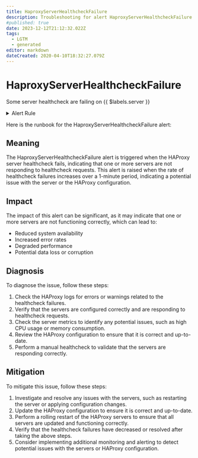 ```yaml
---
title: HaproxyServerHealthcheckFailure
description: Troubleshooting for alert HaproxyServerHealthcheckFailure
#published: true
date: 2023-12-12T21:12:32.022Z
tags: 
  - LGTM
  - generated
editor: markdown
dateCreated: 2020-04-10T18:32:27.079Z
---
```


# HaproxyServerHealthcheckFailure

Some server healthcheck are failing on {{ $labels.server }}

<details>
  <summary>Alert Rule</summary>

{{% rule "haproxy/embedded-exporter-v2.yml" "HaproxyServerHealthcheckFailure" %}}

{{% comment %}}

```yaml
alert: HaproxyServerHealthcheckFailure
expr: increase(haproxy_server_check_failures_total[1m]) > 0
for: 1m
labels:
    severity: warning
annotations:
    summary: HAProxy server healthcheck failure (instance {{ $labels.instance }})
    description: |-
        Some server healthcheck are failing on {{ $labels.server }}
          VALUE = {{ $value }}
          LABELS = {{ $labels }}
    runbook: https://github.com/srerun/prometheus-alerts/blob/main/content/runbooks/embedded-exporter-v2/HaproxyServerHealthcheckFailure.md

```

{{% /comment %}}

</details>


Here is the runbook for the HaproxyServerHealthcheckFailure alert:

## Meaning

The HaproxyServerHealthcheckFailure alert is triggered when the HAProxy server healthcheck fails, indicating that one or more servers are not responding to healthcheck requests. This alert is raised when the rate of healthcheck failures increases over a 1-minute period, indicating a potential issue with the server or the HAProxy configuration.

## Impact

The impact of this alert can be significant, as it may indicate that one or more servers are not functioning correctly, which can lead to:

* Reduced system availability
* Increased error rates
* Degraded performance
* Potential data loss or corruption

## Diagnosis

To diagnose the issue, follow these steps:

1. Check the HAProxy logs for errors or warnings related to the healthcheck failures.
2. Verify that the servers are configured correctly and are responding to healthcheck requests.
3. Check the server metrics to identify any potential issues, such as high CPU usage or memory consumption.
4. Review the HAProxy configuration to ensure that it is correct and up-to-date.
5. Perform a manual healthcheck to validate that the servers are responding correctly.

## Mitigation

To mitigate this issue, follow these steps:

1. Investigate and resolve any issues with the servers, such as restarting the server or applying configuration changes.
2. Update the HAProxy configuration to ensure it is correct and up-to-date.
3. Perform a rolling restart of the HAProxy servers to ensure that all servers are updated and functioning correctly.
4. Verify that the healthcheck failures have decreased or resolved after taking the above steps.
5. Consider implementing additional monitoring and alerting to detect potential issues with the servers or HAProxy configuration.